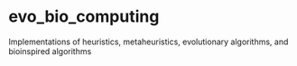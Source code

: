 # evo_bio_computing
Implementations of heuristics, metaheuristics, evolutionary algorithms, and bioinspired algorithms
